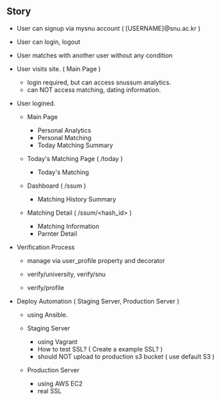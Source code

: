 Story
---

* User can signup via mysnu account ( [USERNAME]@snu.ac.kr )
* User can login, logout

* User matches with another user without any condition

* User visits site. ( Main Page )
    * login required, but can access snussum analytics.
    * can NOT access matching, dating information.

* User logined.
    * Main Page
        * Personal Analytics
        * Personal Matching
        * Today Matching Summary

    * Today's Matching Page ( /today )
        * Today's Matching

    * Dashboard ( /ssum )
        * Matching History Summary

    * Matching Detail ( /ssum/<hash_id> )
        * Matching Information
        * Parnter Detail

* Verification Process
    * manage via user_profile property and decorator

    * verify/university, verify/snu
    * verify/profile

* Deploy Automation ( Staging Server, Production Server )
    * using Ansible.

    * Staging Server
        * using Vagrant
        * How to test SSL? ( Create a example SSL? )
        * should NOT upload to production s3 bucket ( use default S3 )

    * Production Server
        * using AWS EC2
        * real SSL

